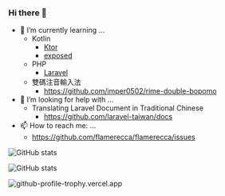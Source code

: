 ### Hi there 👋

- 🌱 I’m currently learning ...
  - Kotlin
    - [Ktor](https://ktor.io/)
    - [exposed](https://github.com/JetBrains/Exposed)
  - PHP
    - [Laravel](https://laravel.com/)
  - 雙碼注音輸入法
    - https://github.com/imper0502/rime-double-bopomo
- 🤔 I’m looking for help with ...
  - Translating Laravel Document in Traditional Chinese
    - https://github.com/laravel-taiwan/docs
- 📫 How to reach me: ...
  - https://github.com/flamerecca/flamerecca/issues

![GitHub stats](https://github-readme-stats.vercel.app/api?username=flamerecca&theme=dark&show_icons=true)

![GitHub stats](https://github-readme-stats.vercel.app/api/top-langs/?username=flamerecca&theme=dark&layout=compact&show_icons=true&langs_count=10)

![github-profile-trophy.vercel.app](https://github-profile-trophy.vercel.app/?username=flamerecca&theme=onedark&no-frame=true&margin-w=30)

<!--
**flamerecca/flamerecca** is a ✨ _special_ ✨ repository because its `README.md` (this file) appears on your GitHub profile.

Here are some ideas to get you started:

- 🔭 I’m currently working on ...
- 🌱 I’m currently learning ...
- 👯 I’m looking to collaborate on ...
- 🤔 I’m looking for help with ...
- 💬 Ask me about ...
- 📫 How to reach me: ...
- 😄 Pronouns: ...
- ⚡ Fun fact: ...
-->
